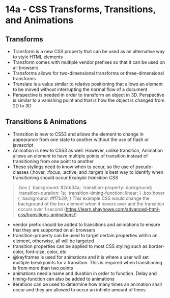 # 14a - CSS Transforms, Transitions, and Animations

## Transforms
- Transform is a new CSS property that can be used as an alternative way to style HTML elements
- Transform comes with multiple vendor prefixes so that it can be used on all browsers
- Transforms allows for two-dimensional transforms or three-dimensional transforms
- Translate is a value similar to relative positioning that allows an element to be moved without interrupting the normal flow of a document
- Perspective is needed in order to transform an object in 3D. Perspective is similar to a vanishing point and that is how the object is changed from 2D to 3D

## Transitions & Animations
- Transition is new to CSS3 and allows the element to change in appearance from one state to another without the use of flash or javascript
- Animation is new to CSS3 as well. However, unlike transition, Animation allows an element to have multiple points of transition instead of transitioning from one point to another
- These stylings need to know when to occur, so the use of pseudo-classes (:hover, :focus, :active, and :target) is best way to identify when transitioning should occur
*Example transition CSS*
>.box {
>  background: #2db34a;
>  transition-property: background;
>  transition-duration: 1s;
>  transition-timing-function: linear;
> }
> .box:hover {
>  background: #ff7b29;
> }
This example CSS would change the background of the box element when it hovers over and the transition occurs over 1 second (https://learn.shayhowe.com/advanced-html-css/transitions-animations/)
- vendor prefix should be added to transitions and animations to ensure that they are supported on all browsers
- transition-property can be used to target certain properties within an element, otherwise, all will be targeted
- transition properties can be applied to most CSS styling such as border-color, font-size, color, etc
- @keyframes is used for animations and it is where a user will set multiple breakpoints for a transition. This is required when transitioning is from more than two points
- animations need a name and duration in order to function. Delay and timing-function can also be added to animations
- iterations can be used to determine how many times an animation shall occur and they are allowed to occur an infinite amount of times
